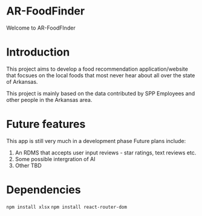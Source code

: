 # AR-FoodFinder

Welcome to AR-FoodFInder

# Introduction
This project aims to develop a food recommendation application/website that focsues on the local foods that most never hear about all over the state of Arkansas.

This project is mainly based on the data contributed by SPP Employees and other people in the Arkansas area.

# Future features

This app is still very much in a development phase
Future plans include:
1. An RDMS that accepts user input reviews - star ratings, text reviews etc.
2. Some possible intergration of AI
3. Other TBD

# Dependencies

`npm install xlsx`
`npm install react-router-dom`



